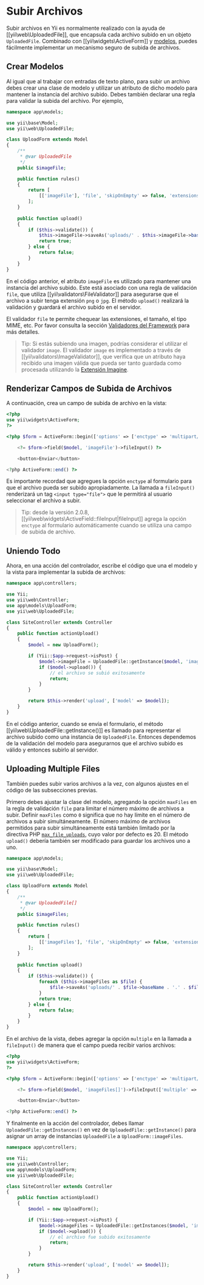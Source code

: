 Subir Archivos
==============

Subir archivos en Yii es normalmente realizado con la ayuda de [[yii\web\UploadedFile]], que encapsula cada archivo subido
en un objeto `UploadedFile`. Combinado con [[yii\widgets\ActiveForm]] y [modelos](structure-models.md),
puedes fácilmente implementar un mecanismo seguro de subida de archivos.


## Crear Modelos <span id="creating-models"></span>

Al igual que al trabajar con entradas de texto plano, para subir un archivo debes crear una clase de modelo y utilizar un atributo 
de dicho modelo para mantener la instancia del archivo subido. Debes también declarar una regla para validar la subida del archivo.
Por ejemplo,

```php
namespace app\models;

use yii\base\Model;
use yii\web\UploadedFile;

class UploadForm extends Model
{
    /**
     * @var UploadedFile
     */
    public $imageFile;

    public function rules()
    {
        return [
            [['imageFile'], 'file', 'skipOnEmpty' => false, 'extensions' => 'png, jpg'],
        ];
    }
    
    public function upload()
    {
        if ($this->validate()) {
            $this->imageFile->saveAs('uploads/' . $this->imageFile->baseName . '.' . $this->imageFile->extension);
            return true;
        } else {
            return false;
        }
    }
}
```

En el código anterior, el atributo `imageFile` es utilizado para mantener una instancia del archivo subido. Este está asociado con
una regla de validación `file`, que utiliza [[yii\validators\FileValidator]] para asegurarse que el archivo a subir tenga extensión `png` o `jpg`.
El método `upload()` realizará la validación y guardará el archivo subido en el servidor.

El validador `file` te permite chequear las extensiones, el tamaño, el tipo MIME, etc. Por favor consulta
la sección [Validadores del Framework](tutorial-core-validators.md#file) para más detalles.

> Tip: Si estás subiendo una imagen, podrías considerar el utilizar el validador `image`. El validador `image` es
  implementado a través de [[yii\validators\ImageValidator]], que verifica que un atributo haya recibido una imagen válida 
  que pueda ser tanto guardada como procesada utilizando la [Extensión Imagine](https://github.com/yiisoft/yii2-imagine).


## Renderizar Campos de Subida de Archivos <span id="rendering-file-input"></span>

A continuación, crea un campo de subida de archivo en la vista:

```php
<?php
use yii\widgets\ActiveForm;
?>

<?php $form = ActiveForm::begin(['options' => ['enctype' => 'multipart/form-data']]) ?>

    <?= $form->field($model, 'imageFile')->fileInput() ?>

    <button>Enviar</button>

<?php ActiveForm::end() ?>
```

Es importante recordad que agregues la opción `enctype` al formulario para que el archivo pueda ser subido apropiadamente.
La llamada a `fileInput()` renderizará un tag `<input type="file">` que le permitirá al usuario seleccionar el archivo a subir.

> Tip: desde la versión 2.0.8, [[yii\web\widgets\ActiveField::fileInput|fileInput]] agrega la opción `enctype` al formulario
  automáticamente cuando se utiliza una campo de subida de archivo.

## Uniendo Todo <span id="wiring-up"></span>

Ahora, en una acción del controlador, escribe el código que una el modelo y la vista para implementar la subida de archivos:

```php
namespace app\controllers;

use Yii;
use yii\web\Controller;
use app\models\UploadForm;
use yii\web\UploadedFile;

class SiteController extends Controller
{
    public function actionUpload()
    {
        $model = new UploadForm();

        if (Yii::$app->request->isPost) {
            $model->imageFile = UploadedFile::getInstance($model, 'imageFile');
            if ($model->upload()) {
                // el archivo se subió exitosamente
                return;
            }
        }

        return $this->render('upload', ['model' => $model]);
    }
}
```

En el código anterior, cuando se envía el formulario, el método [[yii\web\UploadedFile::getInstance()]] es llamado
para representar el archivo subido como una instancia de `UploadedFile`. Entonces dependemos de la validación del modelo
para asegurarnos que el archivo subido es válido y entonces subirlo al servidor.


## Uploading Multiple Files <span id="uploading-multiple-files"></span>

También puedes subir varios archivos a la vez, con algunos ajustes en el código de las subsecciones previas.

Primero debes ajustar la clase del modelo, agregando la opción `maxFiles` en la regla de validación `file` para limitar
el número máximo de archivos a subir. Definir `maxFiles` como `0` significa que no hay límite en el número de archivos
a subir simultáneamente. El número máximo de archivos permitidos para subir simultáneamente está también limitado
por la directiva PHP [`max_file_uploads`](http://php.net/manual/en/ini.core.php#ini.max-file-uploads),
cuyo valor por defecto es 20. El método `upload()` debería también ser modificado para guardar los archivos uno a uno.

```php
namespace app\models;

use yii\base\Model;
use yii\web\UploadedFile;

class UploadForm extends Model
{
    /**
     * @var UploadedFile[]
     */
    public $imageFiles;

    public function rules()
    {
        return [
            [['imageFiles'], 'file', 'skipOnEmpty' => false, 'extensions' => 'png, jpg', 'maxFiles' => 4],
        ];
    }
    
    public function upload()
    {
        if ($this->validate()) { 
            foreach ($this->imageFiles as $file) {
                $file->saveAs('uploads/' . $file->baseName . '.' . $file->extension);
            }
            return true;
        } else {
            return false;
        }
    }
}
```

En el archivo de la vista, debes agregar la opción `multiple` en la llamada a `fileInput()` de manera que el campo
pueda recibir varios archivos:
 
```php
<?php
use yii\widgets\ActiveForm;
?>

<?php $form = ActiveForm::begin(['options' => ['enctype' => 'multipart/form-data']]) ?>

    <?= $form->field($model, 'imageFiles[]')->fileInput(['multiple' => true, 'accept' => 'image/*']) ?>

    <button>Enviar</button>

<?php ActiveForm::end() ?>
```

Y finalmente en la acción del controlador, debes llamar `UploadedFile::getInstances()` en vez de
`UploadedFile::getInstance()` para asignar un array de instancias `UploadedFile` a `UploadForm::imageFiles`. 

```php
namespace app\controllers;

use Yii;
use yii\web\Controller;
use app\models\UploadForm;
use yii\web\UploadedFile;

class SiteController extends Controller
{
    public function actionUpload()
    {
        $model = new UploadForm();

        if (Yii::$app->request->isPost) {
            $model->imageFiles = UploadedFile::getInstances($model, 'imageFiles');
            if ($model->upload()) {
                // el archivo fue subido exitosamente
                return;
            }
        }

        return $this->render('upload', ['model' => $model]);
    }
}
```
